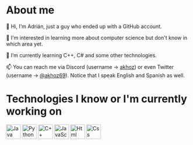<h1>About me</h1>
<p>👋 Hi, I'm Adrián, just a guy who ended up with a GitHub account.</p>
<p>👀 I'm interested in learning more about computer science but don't know in which area yet.</p>
<p>🌱 I’m currently learning C++, C# and some other technologies.</p>
<p>📫 You can reach me via Discord (username -> <a href= "https://discord.com/users/652975139314597888">akhoz</a>) or even Twitter (username -> <a href= "https://twitter.com/akhoz69">@akhoz69</a>). Notice that I speak English and Spanish as well.</p>

<h1>Technologies I know or I'm currently working on</h1>
<div>
<img src= "https://github.com/akhoz/akhoz/assets/129908627/8bdc044b-b9e7-44e8-890c-bef7da9121a7" alt="Java" height="40">
<img src= "https://github.com/akhoz/akhoz/assets/129908627/617262b9-2e87-49b6-98a8-2b6b7d4b7a9c" alt="Python" height="40">
<img src= "https://github.com/akhoz/akhoz/assets/129908627/2f7663a8-f9e2-4de7-ac40-cbe95d17bf59" alt="C++" height="40">
<img src= "https://github.com/akhoz/akhoz/assets/129908627/7a7b9b67-c614-4673-95c2-a9f0fdbd9f9e" alt="JavaScript" height="40">
<img src= "https://github.com/akhoz/akhoz/assets/129908627/fd713f89-44e7-47b3-95d3-1bf2d9776396" alt="Html" height="40">
<img src= "https://github.com/akhoz/akhoz/assets/129908627/1e61132f-70e5-4704-be73-f1c662af43ac" alt="Css" height="40">
</div>





